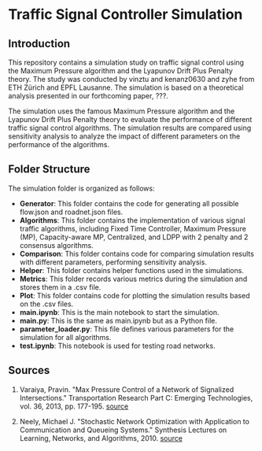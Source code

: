 # Traffic Signal Controller Simulation

## Introduction

This repository contains a simulation study on traffic signal control using the Maximum Pressure algorithm and the Lyapunov Drift Plus Penalty theory. The study was conducted by vinztu and kenanz0630 and zyhe from ETH Zürich and EPFL Lausanne. The simulation is based on a theoretical analysis presented in our forthcoming paper, ???.

The simulation uses the famous Maximum Pressure algorithm and the Lyapunov Drift Plus Penalty theory to evaluate the performance of different traffic signal control algorithms. The simulation results are compared using sensitivity analysis to analyze the impact of different parameters on the performance of the algorithms.

## Folder Structure

The simulation folder is organized as follows:

- **Generator**: This folder contains the code for generating all possible flow.json and roadnet.json files.
- **Algorithms**: This folder contains the implementation of various signal traffic algorithms, including Fixed Time Controller, Maximum Pressure (MP), Capacity-aware MP, Centralized, and LDPP with 2 penalty and 2 consensus algorithms.
- **Comparison**: This folder contains code for comparing simulation results with different parameters, performing sensitivity analysis.
- **Helper**: This folder contains helper functions used in the simulations.
- **Metrics**: This folder records various metrics during the simulation and stores them in a .csv file.
- **Plot**: This folder contains code for plotting the simulation results based on the .csv files.
- **main.ipynb**: This is the main notebook to start the simulation.
- **main.py**: This is the same as main.ipynb but as a Python file.
- **parameter_loader.py**: This file defines various parameters for the simulation for all algorithms.
- **test.ipynb**: This notebook is used for testing road networks.

## Sources

1. Varaiya, Pravin. "Max Pressure Control of a Network of Signalized Intersections." Transportation Research Part C: Emerging Technologies, vol. 36, 2013, pp. 177-195. [source](https://doi.org/10.1016/j.trc.2013.08.014)

2. Neely, Michael J. "Stochastic Network Optimization with Application to Communication and Queueing Systems." Synthesis Lectures on Learning, Networks, and Algorithms, 2010. [source](https://doi.org/10.1007/978-3-031-79995-2)
